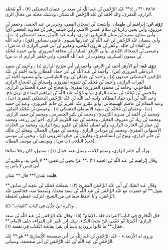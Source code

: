 ٣٨٦٧ -** ر ٤:** عَبْد الرَّحْمَن بْن عَبد اللَّهِ بْن سعد بن عثمان الدشتكي (٣) ، أَبُو مُحَمَّد الرازي، المقرئ، والد أَحْمَد بْن عَبْد الرَّحْمَن الدشتكي، ودشتك محلة من محال الري.

**رَوَى عَن:** إبراهيم بْن طهمان، وأشعث بْن إسحاق القمي، وجرير بن عبد الحميد، وجعفر بْن مرزوق، وأبي يحيى زكريا بْن سلام العتبي الأصم، وأبي خيثمة زهير بْن معاوية الجعفي (ق) ، وأبي سنان، سَعِيد بْن سنان الشيباني الرازي، وأبيه عَبد اللَّهِ بْن سعد الدشتكي (د ت) ، وأبي سفيان عَبْد الرَّحْمَنِ بْن عَبد اللَّهِ بْن عبدربهالنسوي، قاضي نيسابور (فق) ، وعبد اللَّه بْن العلاء بْن خَالِد، وعُمَر بْن هارون البلخي، وعَمْرو بْن أَبي قيس الرازي (د ت س) ، وعيسى بْن الضحاك الكندي، وأبي الأزهر المبارك بْن مجاهد المروزي، وأبي حمزة مُحَمَّد بْن ميمون السكري، ويعقوب بْن عَبد اللَّه القمي، وأبي جَعْفَر الرازي (د ت س) .

**رَوَى عَنه:** أبو الأزهر أحمد بْن الأزهر، وأحمد بْن أَبي شريح الرازي (د) ، وأحمد بْن سَعِيد الرباطي المروزي (س) ، وأحمد بْن عَبد اللَّه بْن أَبي حماد القطان، وابنه أَحْمَد بْن عَبْد الرَّحْمَن الدشتكي حمدون (د) ، وأحمد بْن عثمان بْن نوح الطيالسي، وأَبُو مسعود أَحْمَد بْن الفرات الرازي، وأحمد بْن مُحَمَّد بْن شبويه المروزي وإسحاق بْن الحجاج الرازي الطاحوني، وحامد بْن محمود المروزي المقرئ، والحجاج بْن حمزة الخشابي الرازي، والحسن بْن مُحَمَّد بْن سلمة الرازي، وأبو مُحَمَّد عَبد اللَّهِ بْنِ إبراهيم البغدادي نزيل بلخ، وعبد اللَّه بْن أَبي حماد القطان، وابنه عَبد اللَّه بْن عَبْد الرَّحْمَن الدشتكي المقرئ (خد) ، وعبد السلام بْن عاصم الهسنجاني، وأبو عَمْرو عَبْد العزيز بْن حاتم المروزي، وعبد بْن حميد (ت) ، وعثمان بْن مُحَمَّد بْن سَعِيد الأنماطي الدشتكي (د) ، وعيسى بْن مُحَمَّد المكي، ومحمد بْن أَحْمَدَ بْن مدويه التِّرْمِذِيّ، ومحمد بْن بكير الحضرمي، ومحمد بْن حميد الرازي، ومحمد بْن زياد بْن معروف العجلي، ومحمد بْن عبد الكريم الرازي، أخو أَبِي زرعة، ومحمد بْن عمار بْن الحارث الرازي، وأَبُو غسان مُحَمَّد بْن عَمْرو زنيج الرازي، ومحمد بن الحارث الأصبهاني المقرئ، ومحمد بْن مرداس الرازي، ومحمد بْن مهران الجمال، ومخلد بْن مَالِك بْن جابر الرازي، ونوح بْن أنسالمقرئ، وهارون بْن حيان القزويني (ق) ، ويحيى بْن موسى (خت) البلخي (ت س) ، ويوسف بْن موسى القطان.

ورآه أَبُو حاتم الرازي، وسمع كلامه، وسئل عنه، فقال (١) : صدوق، كان رجلا صالحا.

وَقَال إِبْرَاهِيم بْن عَبد اللَّهِ بْن الجنيد (٢) ،** عَنْ يحيى بْن مَعِين:** لا بأس بِهِ، وعَمْرو بْن أَبي قيس لا بأس بِهِ.

**قلت:** ثقتان؟** قال:** ثقتان.

وَقَال عَبد المَلِك بْن أَبي عَبْد الرَّحْمَن المقرئ (٣) : سَمِعْتُ مُحَمَّد بْن سَعِيد بْن سابق،** يقول:** لو حضرت مع عَبْد الرَّحْمَن بْن عَبد اللَّهِ بْن سعد محدثا، وسمعنا منه، فخالفني عَبْد الرَّحْمَن، وأنا أحفظ سماعي من الشيخ، لتركت حفظي لحفظه.

وذكره ابنُ حِبَّان فِي كتاب "الثقات" (٤) .

قال الْبُخَارِيّ فِي كتاب"القراءة خلف الإمام" (٥) : وَقَال عَبْد الرَّحْمَن بْن عَبد اللَّهِ بْن سعد الرازي: أَخْبَرَنَا أَبُو جَعْفَر، عَنْ يحيى البكاء، سئل ابن عُمَر عَنِ القراءة خلف الإمام،** فقال:** ما كانوا يرون بِهِ بأسا أن يقرأ بفاتحة الكتاب فِي نفسه (٦) .

وروى له الأربعة.• - عَبْد الرَّحْمَنِ بْن عَبد اللَّهِ بن أَبي صعصعة الأَنْصارِيّ.** هو:** عَبْد الرَّحْمَنِ بْن عَبد اللَّهِ بْن عَبْد الرَّحْمَنِ بْن أَبي صعصعة، وسيأتي.